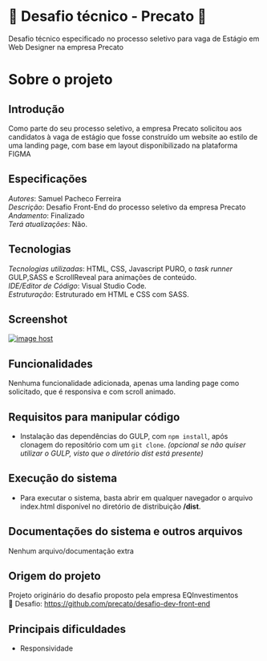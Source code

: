 # :money_with_wings: Desafio técnico - Precato :money_with_wings:
Desafio técnico especificado no processo seletivo para vaga de Estágio em Web Designer na empresa Precato

# Sobre o projeto

## Introdução
Como parte do seu processo seletivo, a empresa Precato solicitou aos candidatos à vaga de estágio que fosse construído um website ao estilo de uma landing page, com base em layout disponibilizado na plataforma FIGMA  

## Especificações
*Autores*: Samuel Pacheco Ferreira     
*Descrição*: Desafio Front-End do processo seletivo da empresa Precato  
*Andamento*: Finalizado     
*Terá atualizações*: Não.        

## Tecnologias
*Tecnologias utilizadas*: HTML, CSS,  Javascript PURO, o *task runner* GULP,SASS e ScrollReveal para animações de conteúdo.    
*IDE/Editor de Código*: Visual Studio Code.       
*Estruturação*: Estruturado em HTML e CSS com SASS.  

## Screenshot
<a href="https://imgbox.com/7kezvo3o" target="_blank"><img src="https://images2.imgbox.com/23/80/7kezvo3o_o.png" alt="image host"/></a>

## Funcionalidades
Nenhuma funcionalidade adicionada, apenas uma landing page como solicitado, que é responsiva e com scroll animado.

## Requisitos para manipular código
* Instalação das dependências do GULP, com `npm install`, após clonagem do repositório com um `git clone`. *(opcional se não quiser utilizar o GULP, visto que o diretório dist está presente)*

## Execução do sistema
* Para executar o sistema, basta abrir em qualquer navegador o arquivo index.html disponível no diretório de distribuição <strong>/dist</strong>.

## Documentações do sistema e outros arquivos
Nenhum arquivo/documentação extra

## Origem do projeto
Projeto originário do desafio proposto pela empresa EQInvestimentos  
:link: Desafio: https://github.com/precato/desafio-dev-front-end
 
## Principais dificuldades
* Responsividade





